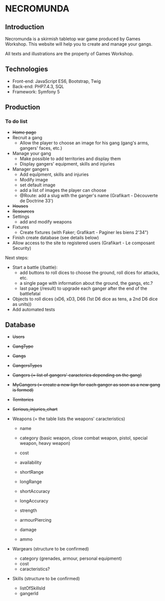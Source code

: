 # NECROMUNDA

## Introduction

Necromunda is a skirmish tabletop war game produced by Games Workshop. This website will help you to create and manage your gangs.

All texts and illustrations are the property of Games Workshop.


## Technologies

* Front-end: JavaScript ES6, Bootstrap, Twig
* Back-end: PHP7.4.3, SQL
* Framework: Symfony 5


## Production

### To do list

* ~~Home page~~
* Recruit a gang
	* Allow the player to choose an image for his gang (gang's arms, gangers' faces, etc.)
* Manage your gang
	* Make possible to add territories and display them
	* Display gangers' equipment, skills and injuries
* Manager gangers
	* Add equîpment, skills and injuries
	* Modify image
	* set default image
	* add a list of images the player can choose
	* @Route: add a slug with the ganger's name (Grafikart - Découverte de Doctrine 33')
* ~~Houses~~
* ~~Resources~~
* Settings
	* add and modify weapons
* Fixtures
	* Create fixtures (with Faker; Grafikart - Paginer les biens 2'34")
* Finish create database (see details below)
* Allow access to the site to registered users (Grafikart - Le composant Security)

Next steps:
* Start a battle (/battle):
	* add buttons to roll dices to choose the ground, roll dices for attacks, etc.
	* a single page with information about the ground, the gangs, etc.?
	* last page (/result) to upgrade each ganger after the end of the battlefatal
* Objects to roll dices (xD6, xD3, D66 (1st D6 dice as tens, a 2nd D6 dice as units))
* Add automated tests


## Database

* ~~Users~~
* ~~GangType~~
* ~~Gangs~~
* ~~GangersTypes~~
* ~~Gangers (= list of gangers' caracterics depending on the gang)~~
* ~~MyGangers (= create a new lign for each ganger as soon as a new gang is formed)~~
* ~~Territories~~
* ~~Serious_injuries_chart~~

* Weapons (= the table lists the weapons' caracteristics)
	* name
	* category (basic weapon, close combat weapon, pistol, special weapon, heavy weapon)
	* cost
	* availability

	* shortRange
	* longRange
	* shortAccuracy
	* longAccuracy
	* strength
	* armourPiercing
	* damage
	* ammo

* Wargears (structure to be confirmed)
	* category (grenades, armour, personal equipment)
	* cost
	* caracteristics?
* Skills (structure to be confirmed)
	* listOfSkillsId
	* gangerId
